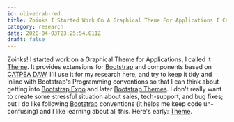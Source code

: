 ```yaml
---
id: olivedrab-red
title: Zoinks I Started Work On A Graphical Theme For Applications I Called It Theme It Provides Extensions For Bootstrap And
category: research
date: 2020-04-03T23:25:54.011Z
draft: false
---
```


Zoinks! I started work on a Graphical Theme for Applications, I called it [Theme][1]. It provides extensions for [Bootstrap][2] and components based on [CATPEA DAW][3]. I'll use it for my research here, and try to keep it tidy and inline with Bootstrap's Programming conventions so that I can think about getting into [Bootstrap Expo][4] and later [Bootstrap Themes][5]. I don't really want to create some stressful situation about sales, tech-support, and bug fixes; but I do like following [Bootstrap][6] conventions (it helps me keep code un-confusing) and I like learning about all this. Here's early: [Theme][7].

[1]: /theme
[2]: https://getbootstrap.com/
[3]: /daw
[4]: https://expo.getbootstrap.com/
[5]: https://themes.getbootstrap.com/
[6]: https://getbootstrap.com/
[7]: /theme